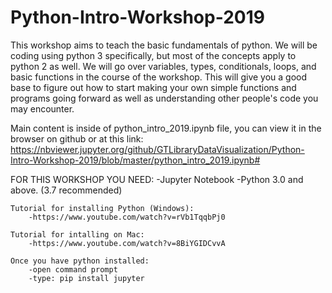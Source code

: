 # Python-Intro-Workshop-2019

This workshop aims to teach the basic fundamentals of python. We will be coding using python 3 specifically, but most of the concepts apply to python 2 as well. We will go over variables, types, conditionals, loops, and basic functions in the course of the workshop. This will give you a good base to figure out how to start making your own simple functions and programs going forward as well as understanding other people's code you may encounter. 


Main content is inside of python_intro_2019.ipynb file, you can view it in the browser on github or at this link:
https://nbviewer.jupyter.org/github/GTLibraryDataVisualization/Python-Intro-Workshop-2019/blob/master/python_intro_2019.ipynb#

FOR THIS WORKSHOP YOU NEED:
    -Jupyter Notebook
    -Python 3.0 and above. (3.7 recommended)

    Tutorial for installing Python (Windows):
        -https://www.youtube.com/watch?v=rVb1TqqbPj0

    Tutorial for intalling on Mac:
        -https://www.youtube.com/watch?v=8BiYGIDCvvA

    Once you have python installed:
        -open command prompt
        -type: pip install jupyter 
